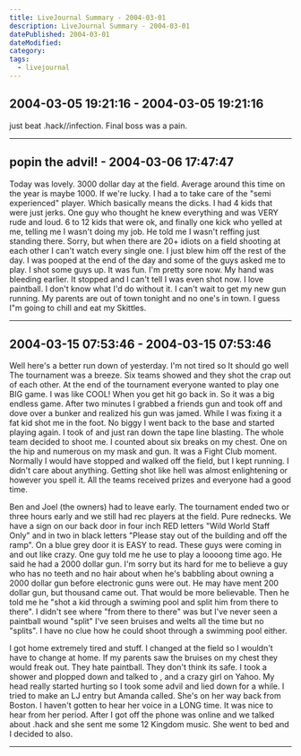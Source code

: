 ```yaml
---
title: LiveJournal Summary - 2004-03-01
description: LiveJournal Summary - 2004-03-01
datePublished: 2004-03-01
dateModified:
category:
tags:
  - livejournal
---
```


## 2004-03-05 19:21:16 - 2004-03-05 19:21:16

just beat .hack//infection. Final boss was a pain.

---

## popin the advil! - 2004-03-06 17:47:47

Today was lovely. 3000 dollar day at the field. Average around this time on the year is maybe 1000. If we're lucky. I had a to take care of the "semi experienced" player. Which basically means the dicks. I had 4 kids that were just jerks. One guy who thought he knew everything and was VERY rude and loud. 6 to 12 kids that were ok, and finally one kick who yelled at me, telling me I wasn't doing my job. He told me I wasn't reffing just standing there. Sorry, but when there are 20+ idiots on a field shooting at each other I can't watch every single one. I just blew him off the rest of the day. I was pooped at the end of the day and some of the guys asked me to play. I shot some guys up. It was fun. I'm pretty sore now. My hand was bleeding earlier. It stopped and I can't tell I was even shot now. I love paintball. I don't know what I'd do without it. I can't wait to get my new gun running. My parents are out of town tonight and no one's in town. I guess I"m going to chill and eat my Skittles.

---

## 2004-03-15 07:53:46 - 2004-03-15 07:53:46

Well here's a better run down of yesterday. I'm not tired so It should go well
The tournament was a breeze. Six teams showed and they shot the crap out of each other. At the end of the tournament everyone wanted to play one BIG game. I was like COOL! When you get hit go back in. So it was a big endless game. After two minutes I grabbed a friends gun and took off and dove over a bunker and realized his gun was jamed. While I was fixing it a fat kid shot me in the foot. No biggy I went back to the base and started playing again. I took of and just ran down the tape line blasting. The whole team decided to shoot me. I counted about six breaks on my chest. One on the hip and numerous on my mask and gun. It was a Fight Club moment. Normally I would have stopped and walked off the field, but I kept running. I didn't care about anything. Getting shot like hell was almost enlightening or however you spell it. All the teams received prizes and everyone had a good time.

Ben and Joel (the owners) had to leave early. The tournament ended two or three hours early and we still had rec players at the field. Pure rednecks. We have a sign on our back door in four inch RED letters "Wild World Staff Only" and in two in black letters "Please stay out of the building and off the ramp". On a blue grey door it is EASY to read. These guys were coming in and out like crazy. One guy told me he use to play a loooong time ago. He said he had a 2000 dollar gun. I'm sorry but its hard for me to believe a guy who has no teeth and no hair about when he's babbling about owning a 2000 dollar gun before electronic guns were out. He may have ment 200 dollar gun, but thousand came out. That would be more believable. Then he told me he "shot a kid through a swiming pool and split him from there to there". I didn't see where "from there to there" was but I've never seen a paintball wound "split" I've seen bruises and welts all the time but no "splits". I have no clue how he could shoot through a swimming pool either.

I got home extremely tired and stuff. I changed at the field so I wouldn't have to change at home. If my parents saw the bruises on my chest they would freak out. They hate paintball. They don't think its safe. I took a shower and plopped down and talked to , and a crazy girl on Yahoo. My head really started hurting so I took some advil and lied down for a while. I tried to make an LJ entry but Amanda called. She's on her way back from Boston. I haven't gotten to hear her voice in a LONG time. It was nice to hear from her period. After I got off the phone was online and we talked about .hack and she sent me some 12 Kingdom music. She went to bed and I decided to also.

---
